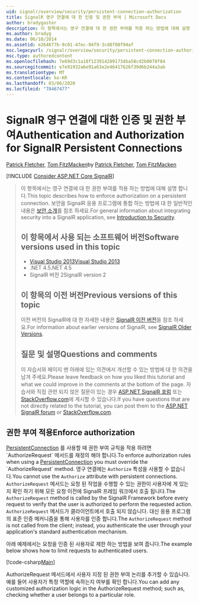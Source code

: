 ```yaml
---
uid: signalr/overview/security/persistent-connection-authorization
title: SignalR 영구 연결에 대 한 인증 및 권한 부여 | Microsoft Docs
author: bradygaster
description: 이 항목에서는 영구 연결에 대 한 권한 부여를 적용 하는 방법에 대해 설명 합니다. 보안을 SignalR 응용 프로그램에 통합 하는 방법에 대 한 일반적인 정보는,...
ms.author: bradyg
ms.date: 06/10/2014
ms.assetid: e264677b-9c01-47ec-94f9-3cd8f08f94af
msc.legacyurl: /signalr/overview/security/persistent-connection-authorization
msc.type: authoredcontent
ms.openlocfilehash: 7e69d3c1a18f1239142891734ba58cd2b0078f84
ms.sourcegitcommit: e7e91932a6e91a63e2e46417626f39d6b244a3ab
ms.translationtype: MT
ms.contentlocale: ko-KR
ms.lasthandoff: 03/06/2020
ms.locfileid: "78467477"
---
```

# <a name="authentication-and-authorization-for-signalr-persistent-connections"></a><span data-ttu-id="80430-104">SignalR 영구 연결에 대한 인증 및 권한 부여</span><span class="sxs-lookup"><span data-stu-id="80430-104">Authentication and Authorization for SignalR Persistent Connections</span></span>

<span data-ttu-id="80430-105">[Patrick Fletcher](https://github.com/pfletcher), [Tom FitzMacken](https://github.com/tfitzmac)</span><span class="sxs-lookup"><span data-stu-id="80430-105">by [Patrick Fletcher](https://github.com/pfletcher), [Tom FitzMacken](https://github.com/tfitzmac)</span></span>

[!INCLUDE [Consider ASP.NET Core SignalR](~/includes/signalr/signalr-version-disambiguation.md)]

> <span data-ttu-id="80430-106">이 항목에서는 영구 연결에 대 한 권한 부여를 적용 하는 방법에 대해 설명 합니다.</span><span class="sxs-lookup"><span data-stu-id="80430-106">This topic describes how to enforce authorization on a persistent connection.</span></span> <span data-ttu-id="80430-107">보안을 SignalR 응용 프로그램에 통합 하는 방법에 대 한 일반적인 내용은 [보안 소개](introduction-to-security.md)를 참조 하세요.</span><span class="sxs-lookup"><span data-stu-id="80430-107">For general information about integrating security into a SignalR application, see [Introduction to Security](introduction-to-security.md).</span></span>
>
> ## <a name="software-versions-used-in-this-topic"></a><span data-ttu-id="80430-108">이 항목에서 사용 되는 소프트웨어 버전</span><span class="sxs-lookup"><span data-stu-id="80430-108">Software versions used in this topic</span></span>
>
>
> - [<span data-ttu-id="80430-109">Visual Studio 2013</span><span class="sxs-lookup"><span data-stu-id="80430-109">Visual Studio 2013</span></span>](https://my.visualstudio.com/Downloads?q=visual%20studio%202013)
> - <span data-ttu-id="80430-110">.NET 4.5</span><span class="sxs-lookup"><span data-stu-id="80430-110">.NET 4.5</span></span>
> - <span data-ttu-id="80430-111">SignalR 버전 2</span><span class="sxs-lookup"><span data-stu-id="80430-111">SignalR version 2</span></span>
>
>
>
> ## <a name="previous-versions-of-this-topic"></a><span data-ttu-id="80430-112">이 항목의 이전 버전</span><span class="sxs-lookup"><span data-stu-id="80430-112">Previous versions of this topic</span></span>
>
> <span data-ttu-id="80430-113">이전 버전의 SignalR에 대 한 자세한 내용은 [SignalR 이전 버전](../older-versions/index.md)을 참조 하세요.</span><span class="sxs-lookup"><span data-stu-id="80430-113">For information about earlier versions of SignalR, see [SignalR Older Versions](../older-versions/index.md).</span></span>
>
> ## <a name="questions-and-comments"></a><span data-ttu-id="80430-114">질문 및 설명</span><span class="sxs-lookup"><span data-stu-id="80430-114">Questions and comments</span></span>
>
> <span data-ttu-id="80430-115">이 자습서와 페이지 맨 아래에 있는 의견에서 개선할 수 있는 방법에 대 한 의견을 남겨 주세요.</span><span class="sxs-lookup"><span data-stu-id="80430-115">Please leave feedback on how you liked this tutorial and what we could improve in the comments at the bottom of the page.</span></span> <span data-ttu-id="80430-116">자습서와 직접 관련 되지 않은 질문이 있는 경우 [ASP.NET SignalR 포럼](https://forums.asp.net/1254.aspx/1?ASP+NET+SignalR) 또는 [StackOverflow.com](http://stackoverflow.com/)에 게시할 수 있습니다.</span><span class="sxs-lookup"><span data-stu-id="80430-116">If you have questions that are not directly related to the tutorial, you can post them to the [ASP.NET SignalR forum](https://forums.asp.net/1254.aspx/1?ASP+NET+SignalR) or [StackOverflow.com](http://stackoverflow.com/).</span></span>

## <a name="enforce-authorization"></a><span data-ttu-id="80430-117">권한 부여 적용</span><span class="sxs-lookup"><span data-stu-id="80430-117">Enforce authorization</span></span>

<span data-ttu-id="80430-118">[PersistentConnection](https://msdn.microsoft.com/library/microsoft.aspnet.signalr.persistentconnection(v=vs.111).aspx) 를 사용할 때 권한 부여 규칙을 적용 하려면 `AuthorizeRequest` 메서드를 재정의 해야 합니다.</span><span class="sxs-lookup"><span data-stu-id="80430-118">To enforce authorization rules when using a [PersistentConnection](https://msdn.microsoft.com/library/microsoft.aspnet.signalr.persistentconnection(v=vs.111).aspx) you must override the `AuthorizeRequest` method.</span></span> <span data-ttu-id="80430-119">영구 연결에는 `Authorize` 특성을 사용할 수 없습니다.</span><span class="sxs-lookup"><span data-stu-id="80430-119">You cannot use the `Authorize` attribute with persistent connections.</span></span> <span data-ttu-id="80430-120">`AuthorizeRequest` 메서드는 요청 된 작업을 수행할 수 있는 권한이 사용자에 게 있는지 확인 하기 위해 모든 요청 이전에 SignalR 프레임 워크에서 호출 됩니다.</span><span class="sxs-lookup"><span data-stu-id="80430-120">The `AuthorizeRequest` method is called by the SignalR Framework before every request to verify that the user is authorized to perform the requested action.</span></span> <span data-ttu-id="80430-121">`AuthorizeRequest` 메서드가 클라이언트에서 호출 되지 않습니다. 대신 응용 프로그램의 표준 인증 메커니즘을 통해 사용자를 인증 합니다.</span><span class="sxs-lookup"><span data-stu-id="80430-121">The `AuthorizeRequest` method is not called from the client; instead, you authenticate the user through your application's standard authentication mechanism.</span></span>

<span data-ttu-id="80430-122">아래 예제에서는 요청을 인증 된 사용자로 제한 하는 방법을 보여 줍니다.</span><span class="sxs-lookup"><span data-stu-id="80430-122">The example below shows how to limit requests to authenticated users.</span></span>

[!code-csharp[Main](persistent-connection-authorization/samples/sample1.cs)]

<span data-ttu-id="80430-123">AuthorizeRequest 메서드에서 사용자 지정 된 권한 부여 논리를 추가할 수 있습니다. 예를 들어 사용자가 특정 역할에 속하는지 여부를 확인 합니다.</span><span class="sxs-lookup"><span data-stu-id="80430-123">You can add any customized authorization logic in the AuthorizeRequest method; such as, checking whether a user belongs to a particular role.</span></span>
